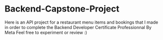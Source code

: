 # Backend-Capstone-Project

Here is an API project for a restaurant menu items and bookings that I made in order to complete the Backend Developer Certificate Professionnal By Meta 
Feel free to experiment or review :)
